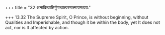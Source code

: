 +++
title = "32 अनादित्वान्निर्गुणत्वात्परमात्मायमव्ययः"

+++
13.32 The Supreme Spirit, O Prince, is without beginning, without
Qualities and Imperishable, and though it be within the body, yet It
does not act, nor is It affected by action.
